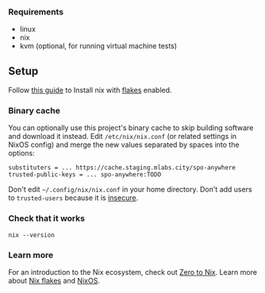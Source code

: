 ### Requirements

- linux
- nix
- kvm (optional, for running virtual machine tests)

## Setup

Follow [this guide](https://zero-to-nix.com/start/install) to Install nix with [flakes](https://nix.dev/concepts/flakes.html) enabled.

### Binary cache

You can optionally use this project's binary cache to skip building software and download it instead. Edit `/etc/nix/nix.conf` (or related settings in NixOS config) and merge the new values separated by spaces into the options:

```
substituters = ... https://cache.staging.mlabs.city/spo-anywhere
trusted-public-keys = ... spo-anywhere:TODO
```

Don't edit `~/.config/nix/nix.conf` in your home directory. Don't add users to `trusted-users` because it is [insecure](https://nixos.org/manual/nix/stable/command-ref/conf-file.html?highlight=trusted-user#conf-trusted-users).

### Check that it works

`nix --version`

### Learn more

For an introduction to the Nix ecosystem, check out [Zero to Nix](https://zero-to-nix.com/). Learn more about [Nix flakes](https://zero-to-nix.com/concepts/flakes) and [NixOS](https://zero-to-nix.com/concepts/nixos).

